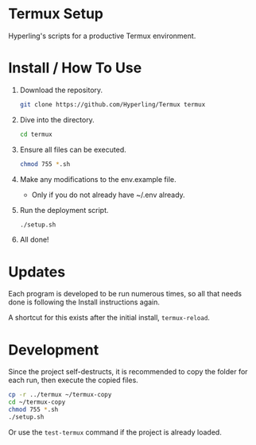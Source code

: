 # Termux Setup

Hyperling's scripts for a productive Termux environment.

# Install / How To Use

1. Download the repository.

    ```sh
    git clone https://github.com/Hyperling/Termux termux
    ```

1. Dive into the directory.

    ```sh
    cd termux
    ```

1. Ensure all files can be executed.

    ```sh
    chmod 755 *.sh
    ```

1. Make any modifications to the env.example file.
    - Only if you do not already have ~/.env already.

1. Run the deployment script.

    ```sh
    ./setup.sh
    ```

1. All done!

# Updates

Each program is developed to be run numerous times, so all that needs done is following the Install instructions again.

A shortcut for this exists after the initial install, `termux-reload`.

# Development

Since the project self-destructs, it is recommended to copy the folder for each run, then execute the copied files.

```sh
cp -r ../termux ~/termux-copy
cd ~/termux-copy
chmod 755 *.sh
./setup.sh
```

Or use the `test-termux` command if the project is already loaded.
